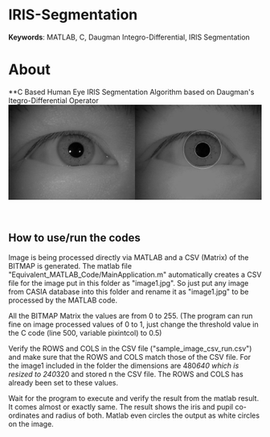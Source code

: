 # IRIS-Segmentation

**Keywords**: MATLAB, C, Daugman Integro-Differential, IRIS Segmentation

# About

**C Based Human Eye IRIS Segmentation Algorithm based on Daugman's Itegro-Differential Operator
[![](https://raw.githubusercontent.com/ghazi94/IRIS-Segmentation/master/sample_output.jpg)](https://github.com/ghazi94/IRIS-Segmentation)

<br>

## How to use/run the codes
Image is being processed directly via MATLAB and a CSV (Matrix) of the BITMAP is generated.
The matlab file "Equivalent_MATLAB_Code/MainApplication.m" automatically creates a CSV file for the image put in this folder as "image1.jpg". So just put any image from CASIA database into this folder and rename it as "image1.jpg" to be processed by the MATLAB code.

All the BITMAP Matrix the values are from 0 to 255.
(The program can run fine on image processed values of 0 to 1, just change the threshold value in the C code (line 500, variable pixintcol) to 0.5)


Verify the ROWS and COLS in the CSV file ("sample_image_csv_run.csv") and make sure that the ROWS and COLS match those of the CSV file. For the image1 included in the folder the dimensions are 480*640 which is resized to 240*320 and stored n the CSV file. The ROWS and COLS has already been set to these values.

Wait for the program to execute and verify the result from the matlab result. It comes almost or exactly same. The result shows the iris and pupil co-ordinates and radius of both. Matlab even circles the output as white circles on the image.
